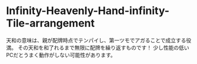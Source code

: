 # Infinity-Heavenly-Hand-infinity-Tile-arrangement
天和の意味は、親が配牌時点でテンパイし、第一ツモでアガることで成立する役満。
その天和を和了れるまで無限に配牌を繰り返すものです！
少し性能の低いPCだとうまく動作がしない可能性があります。 
